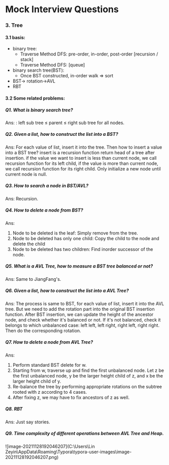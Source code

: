 # Mock Interview Questions

### 3. Tree

#### 3.1 basis:

- binary tree: 
  - Traverse Method DFS: pre-order, in-order, post-order [recursion / stack]
  - Traverse Method DFS: [queue]
- binary search tree(BST):
  - Once BST constructed, in-order walk => sort
- BST-> rotation->AVL
- RBT

#### 3.2 Some related problems:

##### Q1. What is binary search tree?

Ans: : left sub tree ≤ parent ≤ right sub tree for all nodes.

##### Q2. Given a list, how to construct the list into a BST?

Ans: For each value of list, insert it into the tree. Then how to insert a value into a BST tree? insert is a recursion function return head of a tree after insertion. if the value we want to insert is less than current node, we call recursion function for its left child, if the value is more than current node, we call recursion function for its right child. Only initialize a new node until current node is null.

##### Q3. How to search a node in BST/AVL?

Ans: Recursion.

##### Q4. How to delete a node from BST?

Ans: 

1)  Node to be deleted is the leaf: Simply remove from the tree. 
2)  Node to be deleted has only one child: Copy the child to the node and delete the child
3)  Node to be deleted has two children: Find inorder successor of the node.

##### Q5. What is a AVL Tree, how to measure a BST tree balanced or not?

Ans: Same to JiangFang's.

##### Q6. Given a list, how to construct the list into a AVL Tree?

Ans: The process is same to BST, for each value of list, insert it into the AVL tree.  But we need to add the rotation part into the original BST insertion function. After BST insertion, we can update the height of the ancestor node, and check whether it's balanced or not. If it's not balanced, check it belongs to which unbalanced case: left left, left right, right left, right right. Then do the corresponding rotation.

##### Q7. How to delete a node from AVL Tree?

Ans: 

1. Perform standard BST delete for w. 
2. Starting from w, traverse up and find the first unbalanced node. Let z be the first unbalanced node, y be the larger height child of z, and x be the larger height child of y. 
3.  Re-balance the tree by performing appropriate rotations on the subtree rooted with z according to 4 cases.
4.  After fixing z, we may have to fix ancestors of z as well. 

##### Q8. RBT

Ans:  Just say stories.

##### Q9. Time complexity of different operations between AVL Tree and Heap.

![image-20211128192046207](C:\Users\Lin Zeyin\AppData\Roaming\Typora\typora-user-images\image-20211128192046207.png)



